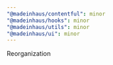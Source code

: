 ```yaml
---
"@madeinhaus/contentful": minor
"@madeinhaus/hooks": minor
"@madeinhaus/utils": minor
"@madeinhaus/ui": minor
---
```


Reorganization
